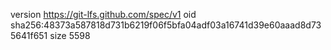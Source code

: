 version https://git-lfs.github.com/spec/v1
oid sha256:48373a587818d731b6219f06f5bfa04adf03a16741d39e60aaad8d735641f651
size 5598
